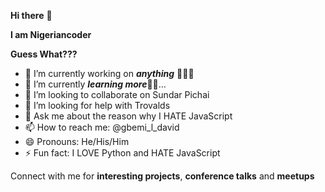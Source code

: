 **Hi there** 👋

**I am Nigeriancoder**

**Guess What???**

- 🔭 I’m currently working on <i><strong>anything</strong></i> 👨🏾‍💻
- 🌱 I’m currently <i><strong>learning more</strong></i>🐱‍💻...
- 👯 I’m looking to collaborate on Sundar Pichai
- 🤔 I’m looking for help with Trovalds
- 💬 Ask me about the reason why I HATE JavaScript
- 📫 How to reach me: @gbemi_l_david
- 😄 Pronouns: He/His/Him
- ⚡ Fun fact: I LOVE Python and HATE JavaScript

Connect with me for <strong>interesting projects</strong>, <strong>conference talks</strong> and <strong>meetups</strong>
